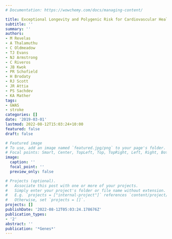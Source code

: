 ```yaml
---
# Documentation: https://wowchemy.com/docs/managing-content/

title: Exceptional Longevity and Polygenic Risk for Cardiovascular Health
subtitle: ''
summary: ''
authors:
- M Revelas
- A Thalamuthu
- C Oldmeadow
- TJ Evans
- NJ Armstrong
- C Riveros
- JB Kwok
- PR Schofield
- H Brodaty
- RJ Scott
- JR Attia
- PS Sachdev
- KA Mather
tags:
- GWAS
- stroke
categories: []
date: '2019-03-01'
lastmod: 2022-08-12T15:03:24+10:00
featured: false
draft: false

# Featured image
# To use, add an image named `featured.jpg/png` to your page's folder.
# Focal points: Smart, Center, TopLeft, Top, TopRight, Left, Right, BottomLeft, Bottom, BottomRight.
image:
  caption: ''
  focal_point: ''
  preview_only: false

# Projects (optional).
#   Associate this post with one or more of your projects.
#   Simply enter your project's folder or file name without extension.
#   E.g. `projects = ["internal-project"]` references `content/project/deep-learning/index.md`.
#   Otherwise, set `projects = []`.
projects: []
publishDate: '2022-08-12T05:03:24.178676Z'
publication_types:
- '2'
abstract: ''
publication: '*Genes*'
---
```

